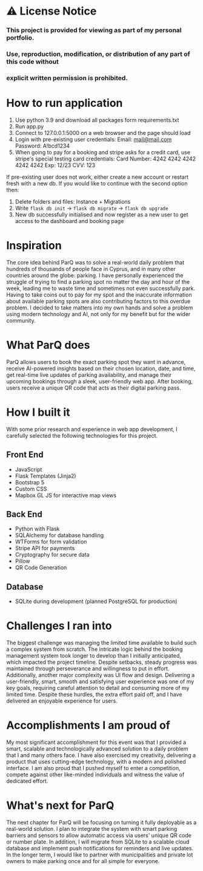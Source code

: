# ⚠ License Notice
### This project is provided for viewing as part of my personal portfolio. 
### Use, reproduction, modification, or distribution of any part of this code without 
### explicit written permission is prohibited.


# How to run application
1. Use python 3.9 and download all packages form requirements.txt
2. Run app.py
3. Connect to 127.0.0.1:5000 on a web browser and the page should load
4. Login with pre-existing user credentials:
Email: mail@mail.com
Password: A!bcd1234
5. When going to pay for a booking and stripe asks for a credit card, use stripe's special testing card credentials:
Card Number: 4242 4242 4242 4242 4242
Exp: 12/23
CVV: 123

If pre-existing user does not work, either create a new account or restart fresh with a new db. If you would like to continue with the second option then:
1. Delete folders and files: Instance + Migrations
2. Write `flask db init` -> `flask db migrate` -> `flask db upgrade`
3. New db successfully initialised and now register as a new user to get access to the dashboard and booking page

# Inspiration
The core idea behind ParQ was to solve a real-world daily problem that hundreds of thousands of people face in Cyprus, and in many other countries around the globe: parking. I have personally experienced the struggle of trying to find a parking spot no matter the day and hour of the week, leading me to waste time and sometimes not even successfully park. Having to take coins out to pay for my spot and the inaccurate information about available parking spots are also contributing factors to this overdue problem. I decided to take matters into my own hands and solve a problem using modern technology and AI, not only for my benefit but for the wider community.
# What ParQ does
ParQ allows users to book the exact parking spot they want in advance, receive AI-powered insights based on their chosen location, date, and time, get real-time live updates of parking availability, and manage their upcoming bookings through a sleek, user-friendly web app. After booking, users receive a unique QR code that acts as their digital parking pass.
# How I built it
With some prior research and experience in web app development, I carefully selected the following technologies for this project.

## Front End
* JavaScript 
* Flask Templates (Jinja2) 
* Bootstrap 5 
* Custom CSS
* Mapbox GL JS for interactive map views

## Back End
* Python with Flask
* SQLAlchemy for database handling
* WTForms for form validation
* Stripe API for payments
* Cryptography for secure data
* Pillow 
* QR Code Generation

## Database
* SQLite during development (planned PostgreSQL for production)

# Challenges I ran into
The biggest challenge was managing the limited time available to build such a complex system from scratch. The intricate logic behind the booking management system took longer to develop than I initially anticipated, which impacted the project timeline. Despite setbacks, steady progress was maintained through perseverance and willingness to put in effort. Additionally, another major complexity was UI flow and design. Delivering a user-friendly, smart, smooth and satisfying user experience was one of my key goals, requiring careful attention to detail and consuming more of my limited time. Despite these hurdles, the extra effort paid off, and I have delivered an enjoyable experience for users.
# Accomplishments I am proud of
My most significant accomplishment for this event was that I provided a smart, scalable and technologically advanced solution to a daily problem that I and many others face. I have also exercised my creativity, delivering a product that uses cutting-edge technology, with a modern and polished interface. I am also proud that I pushed myself to enter a competition, compete against other like-minded individuals and witness the value of dedicated effort.
# What's next for ParQ
The next chapter for ParQ will be focusing on turning it fully deployable as a real-world solution. I plan to integrate the system with smart parking barriers and sensors to allow automatic access via users' unique QR code or number plate. In addition, I will migrate from SQLite to a scalable cloud database and implement push notifications for reminders and live updates. In the longer term, I would like to partner with municipalities and private lot owners to make parking once and for all simple for everyone.